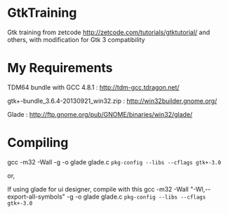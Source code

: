 GtkTraining
===========

Gtk training from zetcode http://zetcode.com/tutorials/gtktutorial/ and others, with modification for Gtk 3 compatibility

My Requirements
===============

TDM64 bundle with GCC 4.8.1 : http://tdm-gcc.tdragon.net/

gtk+-bundle_3.6.4-20130921_win32.zip : http://win32builder.gnome.org/

Glade : http://ftp.gnome.org/pub/GNOME/binaries/win32/glade/

Compiling
=========

gcc -m32 -Wall -g -o glade glade.c `pkg-config --libs --cflags gtk+-3.0` 

or,

If using glade for ui designer, compile with this
gcc -m32 -Wall "-Wl,--export-all-symbols" -g -o glade glade.c `pkg-config --libs --cflags gtk+-3.0` 